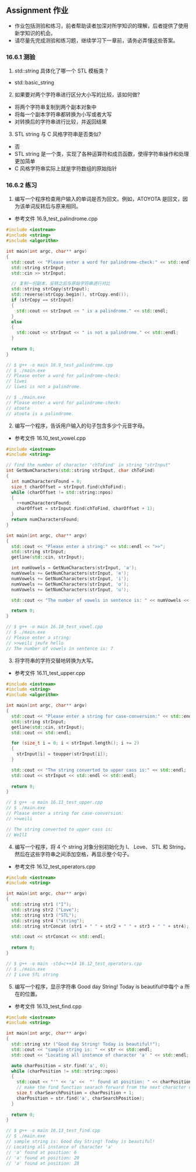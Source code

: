 ## Assignment 作业
- 作业包括测验和练习，前者帮助读者加深对所学知识的理解，后者提供了使用新学知识的机会。
- 请尽量先完成测验和练习题，继续学习下一章前，请务必弄懂这些答案。

### 16.6.1 测验
1. std::string 具体化了哪一个 STL 模板类？
- std::basic_string<T>

2. 如果要对两个字符串进行区分大小写的比较，该如何做?
- 将两个字符串复制到两个副本对象中
- 将每一个副本字符串都转换为小写或者大写
- 对转换后的字符串进行比较，并返回结果

3. STL string 与 C 风格字符串是否类似?
- 否
- STL string 是一个类，实现了各种运算符和成员函数，使得字符串操作和处理更加简单 
- C 风格字符串实际上就是字符数组的原始指针


### 16.6.2 练习
1. 编写一个程序检查用户输入的单词是否为回文。例如，ATOYOTA 是回文，因为该单词反转后与原来相同。
- 参考文件 16.9_test_palindrome.cpp

```C++
#include <iostream>
#include <string>
#include <algorithm>

int main(int argc, char** argv)
{
  std::cout << "Please enter a word for palindrome-check:" << std::endl;
  std::string strInput;
  std::cin >> strInput;

  // 复制一份副本，反转之后与原始字符串进行对比
  std::string strCopy(strInput);
  std::reverse(strCopy.begin(), strCopy.end());
  if (strCopy == strInput)
  {
    std::cout << strInput << " is a palindrome." << std::endl;
  }
  else
  {
    std::cout << strInput << " is not a palindrome." << std::endl;
  }
  
  return 0;
}

// $ g++ -o main 16.9_test_palindrome.cpp 
// $ ./main.exe 
// Please enter a word for palindrome-check:
// liwei
// liwei is not a palindrome.

// $ ./main.exe 
// Please enter a word for palindrome-check:
// atoota
// atoota is a palindrome.
```

2. 编写一个程序，告诉用户输入的句子包含多少个元音字母。
- 参考文件 16.10_test_vowel.cpp

```C++
#include <iostream>
#include <string>

// find the number of character 'chToFind' in string "strInput"
int GetNumCharacters(std::string strInput, char chToFind)
{
  int numCharactersFound = 0;
  size_t charOffset = strInput.find(chToFind);
  while (charOffset != std::string::npos)
  {
    ++numCharactersFound;
    charOffset = strInput.find(chToFind, charOffset + 1);
  }
  return numCharactersFound;
}

int main(int argc, char** argv)
{
  std::cout << "Please enter a string:" << std::endl << ">>";
  std::string strInput;
  getline(std::cin, strInput);

  int numVowels = GetNumCharacters(strInput, 'a');
  numVowels += GetNumCharacters(strInput, 'e');
  numVowels += GetNumCharacters(strInput, 'i');
  numVowels += GetNumCharacters(strInput, 'o');
  numVowels += GetNumCharacters(strInput, 'u');

  std::cout << "The number of vowels in sentence is: " << numVowels << std::endl;

  return 0;
}

// $ g++ -o main 16.10_test_vowel.cpp 
// $ ./main.exe 
// Please enter a string:
// >>weili jxufe hello
// The number of vowels in sentence is: 7
```

3. 将字符串的字符交替地转换为大写。
- 参考文件 16.11_test_upper.cpp

```C++
#include <iostream>
#include <string>
#include <algorithm>

int main(int argc, char** argv)
{
  std::cout << "Please enter a string for case-conversion:" << std::endl << ">>";
  std::string strInput;
  getline(std::cin, strInput);
  std::cout << std::endl;

  for (size_t i = 0; i < strInput.length(); i += 2)
  {
    strInput[i] = toupper(strInput[i]);
  }

  std::cout << "The string converted to upper cass is:" << std::endl;
  std::cout << strInput << std::endl << std::endl;
  
  return 0;
}

// $ g++ -o main 16.11_test_upper.cpp 
// $ ./main.exe 
// Please enter a string for case-conversion:
// >>weili

// The string converted to upper cass is:
// WeIlI
```

4. 编写一个程序，将 4 个 string 对象分别初始化为 I、 Love、 STL 和 String，然后在这些字符串之间添加空格，再显示整个句子。
- 参考文件 16.12_test_operators.cpp

```C++
#include <iostream>
#include <string>

int main(int argc, char** argv)
{
  std::string str1 ("I");
  std::string str2 ("Love");
  std::string str3 ("STL");
  std::string str4 ("string");
  std::string strConcat (str1 + " " + str2 + " " + str3 + " " + str4);

  std::cout << strConcat << std::endl;
  
  return 0;
}

// $ g++ -o main -std=c++14 16.12_test_operators.cpp 
// $ ./main.exe 
// I Love STL string
```

5. 编写一个程序，显示字符串 Good day String! Today is beautiful!中每个 a 所在的位置。
- 参考文件 16.13_test_find.cpp

```C++
#include <iostream>
#include <string>

int main(int argc, char** argv)
{
  std::string str ("Good day String! Today is beautiful!");
  std::cout << "sample string is: " << str << std::endl;
  std::cout << "Locating all instance of character 'a' " << std::endl;

  auto charPosition = str.find('a', 0);
  while (charPosition != std::string::npos)
  {
    std::cout << "'" << 'a' <<  "' found at position: " << charPosition << std::endl;
    // make the find function searach forward from the next character onwards
    size_t charSearchPosition = charPosition + 1; 
    charPosition = str.find('a', charSearchPosition);
  }
  
  return 0;
}

// $ g++ -o main 16.13_test_find.cpp 
// $ ./main.exe 
// sample string is: Good day String! Today is beautiful!
// Locating all instance of character 'a'
// 'a' found at position: 6
// 'a' found at position: 20
// 'a' found at position: 28
```